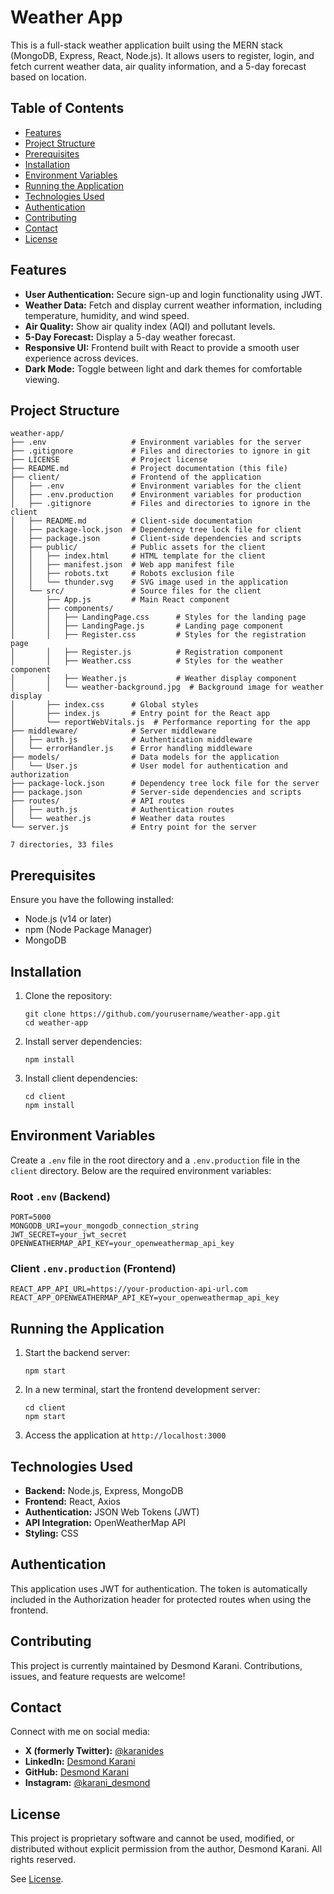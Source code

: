 # Weather App

This is a full-stack weather application built using the MERN stack (MongoDB, Express, React, Node.js). It allows users to register, login, and fetch current weather data, air quality information, and a 5-day forecast based on location.

## Table of Contents

- [Features](#features)
- [Project Structure](#project-structure)
- [Prerequisites](#prerequisites)
- [Installation](#installation)
- [Environment Variables](#environment-variables)
- [Running the Application](#running-the-application)
- [Technologies Used](#technologies-used)
- [Authentication](#authentication)
- [Contributing](#contributing)
- [Contact](#contact)
- [License](#license)

## Features

- **User Authentication:** Secure sign-up and login functionality using JWT.
- **Weather Data:** Fetch and display current weather information, including temperature, humidity, and wind speed.
- **Air Quality:** Show air quality index (AQI) and pollutant levels.
- **5-Day Forecast:** Display a 5-day weather forecast.
- **Responsive UI:** Frontend built with React to provide a smooth user experience across devices.
- **Dark Mode:** Toggle between light and dark themes for comfortable viewing.

## Project Structure

```
weather-app/
├── .env                   # Environment variables for the server
├── .gitignore             # Files and directories to ignore in git
├── LICENSE                # Project license
├── README.md              # Project documentation (this file)
├── client/                # Frontend of the application
│   ├── .env               # Environment variables for the client
│   ├── .env.production    # Environment variables for production
│   ├── .gitignore         # Files and directories to ignore in the client
│   ├── README.md          # Client-side documentation
│   ├── package-lock.json  # Dependency tree lock file for client
│   ├── package.json       # Client-side dependencies and scripts
│   ├── public/            # Public assets for the client
│   │   ├── index.html     # HTML template for the client
│   │   ├── manifest.json  # Web app manifest file
│   │   ├── robots.txt     # Robots exclusion file
│   │   └── thunder.svg    # SVG image used in the application
│   └── src/               # Source files for the client
│       ├── App.js         # Main React component
│       ├── components/
│       │   ├── LandingPage.css      # Styles for the landing page
│       │   ├── LandingPage.js       # Landing page component
│       │   ├── Register.css         # Styles for the registration page
│       │   ├── Register.js          # Registration component
│       │   ├── Weather.css          # Styles for the weather component
│       │   ├── Weather.js           # Weather display component
│       │   └── weather-background.jpg  # Background image for weather display
│       ├── index.css      # Global styles
│       ├── index.js       # Entry point for the React app
│       └── reportWebVitals.js  # Performance reporting for the app
├── middleware/            # Server middleware
│   ├── auth.js            # Authentication middleware
│   └── errorHandler.js    # Error handling middleware
├── models/                # Data models for the application
│   └── User.js            # User model for authentication and authorization
├── package-lock.json      # Dependency tree lock file for the server
├── package.json           # Server-side dependencies and scripts
├── routes/                # API routes
│   ├── auth.js            # Authentication routes
│   └── weather.js         # Weather data routes
└── server.js              # Entry point for the server

7 directories, 33 files
```

## Prerequisites

Ensure you have the following installed:
- Node.js (v14 or later)
- npm (Node Package Manager)
- MongoDB

## Installation

1. Clone the repository:
    ```
    git clone https://github.com/yourusername/weather-app.git
    cd weather-app
    ```

2. Install server dependencies:
    ```
    npm install
    ```

3. Install client dependencies:
    ```
    cd client
    npm install
    ```

## Environment Variables

Create a `.env` file in the root directory and a `.env.production` file in the `client` directory. Below are the required environment variables:

### Root `.env` (Backend)
```
PORT=5000
MONGODB_URI=your_mongodb_connection_string
JWT_SECRET=your_jwt_secret
OPENWEATHERMAP_API_KEY=your_openweathermap_api_key
```

### Client `.env.production` (Frontend)
```
REACT_APP_API_URL=https://your-production-api-url.com
REACT_APP_OPENWEATHERMAP_API_KEY=your_openweathermap_api_key
```

## Running the Application

1. Start the backend server:
   ```
   npm start
   ```

2. In a new terminal, start the frontend development server:
   ```
   cd client
   npm start
   ```

3. Access the application at `http://localhost:3000`

## Technologies Used

- **Backend:** Node.js, Express, MongoDB
- **Frontend:** React, Axios
- **Authentication:** JSON Web Tokens (JWT)
- **API Integration:** OpenWeatherMap API
- **Styling:** CSS

## Authentication

This application uses JWT for authentication. The token is automatically included in the Authorization header for protected routes when using the frontend.

## Contributing

This project is currently maintained by Desmond Karani. Contributions, issues, and feature requests are welcome!

## Contact

Connect with me on social media:

- **X (formerly Twitter):** [@karanides](https://x.com/karani_des)
- **LinkedIn:** [Desmond Karani](https://www.linkedin.com/in/desmond-karani-a78359b2/)
- **GitHub:** [Desmond Karani](https://github.com/DesmondKarani)
- **Instagram:** [@karani_desmond](https://www.instagram.com/karani_desmond/)

## License

This project is proprietary software and cannot be used, modified, or distributed without explicit permission from the author, Desmond Karani. All rights reserved.

See [License](./LICENSE).
